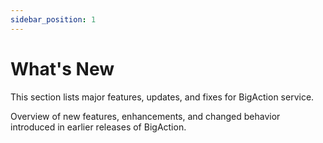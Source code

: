 ```yaml
---
sidebar_position: 1
---
```


# What's New

This section lists major features, updates, and fixes for BigAction service.

Overview of new features, enhancements, and changed behavior introduced in earlier releases of BigAction.
